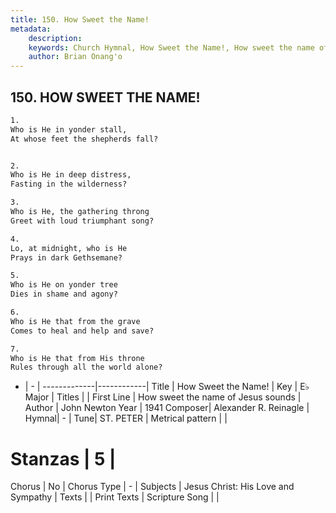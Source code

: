 ```yaml
---
title: 150. How Sweet the Name!
metadata:
    description: 
    keywords: Church Hymnal, How Sweet the Name!, How sweet the name of Jesus sounds, 
    author: Brian Onang'o
---
```



## 150. HOW SWEET THE NAME!

```txt
1.
Who is He in yonder stall,
At whose feet the shepherds fall?


2.
Who is He in deep distress,
Fasting in the wilderness?

3.
Who is He, the gathering throng
Greet with loud triumphant song?

4.
Lo, at midnight, who is He
Prays in dark Gethsemane?

5.
Who is He on yonder tree
Dies in shame and agony?

6.
Who is He that from the grave
Comes to heal and help and save?

7.
Who is He that from His throne
Rules through all the world alone?
```

- |   -  |
-------------|------------|
Title | How Sweet the Name! |
Key | E♭ Major |
Titles |  |
First Line | How sweet the name of Jesus sounds |
Author | John Newton
Year | 1941
Composer| Alexander R. Reinagle |
Hymnal|  - |
Tune| ST. PETER |
Metrical pattern | |
# Stanzas | 5 |
Chorus | No |
Chorus Type | - |
Subjects | Jesus Christ: His Love and Sympathy |
Texts |  |
Print Texts | 
Scripture Song |  |
  
